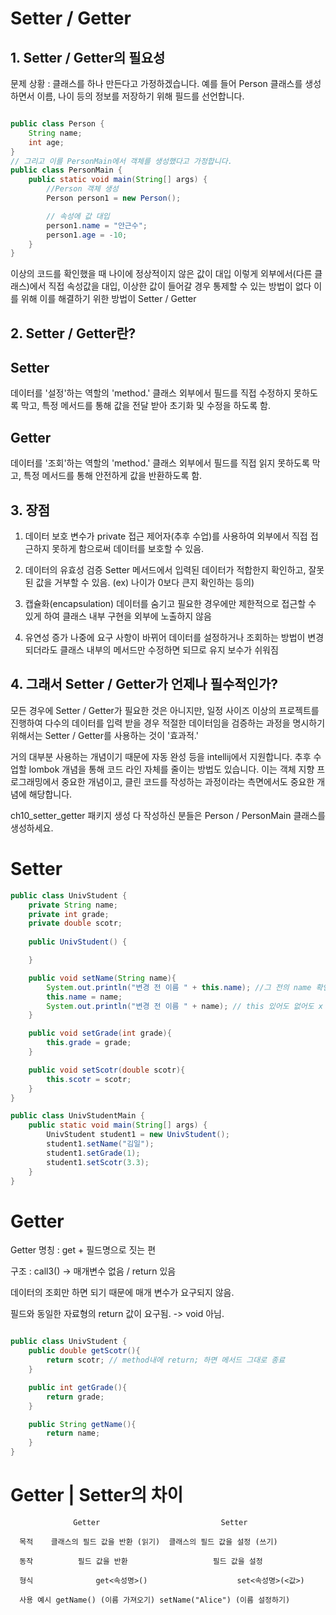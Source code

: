 # Setter / Getter

## 1. Setter / Getter의 필요성

문제 상황
: 클래스를 하나 만든다고 가정하겠습니다. 예를 들어 Person 클래스를 생성하면서 이름, 나이 등의 정보를 저장하기 위해 필드를 선언합니다. 

```java

public class Person {
    String name;
    int age;
}
// 그리고 이를 PersonMain에서 객체를 생성했다고 가정합니다.
public class PersonMain {
    public static void main(String[] args) {
        //Person 객체 생성
        Person person1 = new Person();

        // 속성에 값 대입
        person1.name = "안근수";
        person1.age = -10;
    }
}

```

이상의 코드를 확인했을 때 나이에 정상적이지 않은 값이 대입
이렇게 외부에서(다른 클래스)에서 직접 속성값을 대입, 이상한 값이 들어갈 경우 통제할 수 있는 방법이 없다 이를 위해 이를 해결하기 위한 방법이 Setter / Getter 

## 2. Setter / Getter란?

## Setter
데이터를 '설정'하는 역할의 'method.' 클래스 외부에서 필드를 직접 수정하지 못하도록 막고, 특정 메서드를 통해 값을 전달 받아 초기화 및 수정을 하도록 함.

## Getter
데이터를 '조회'하는 역할의 'method.' 클래스 외부에서 필드를 직접 읽지 못하도록 막고, 특정 메서드를 통해 안전하게 값을 반환하도록 함.

## 3. 장점

1. 데이터 보호
   변수가 private 접근 제어자(추후 수업)를 사용하여 외부에서 직접 접근하지 못하게 함으로써 데이터를 보호할 수 있음.

2. 데이터의 유효성 검증
   Setter 메서드에서 입력된 데이터가 적합한지 확인하고, 잘못된 값을 거부할 수 있음. (ex) 나이가 0보다 큰지 확인하는 등의)
   
3. 캡슐화(encapsulation)
   데이터를 숨기고 필요한 경우에만 제한적으로 접근할 수 있게 하여 클래스 내부 구현을 외부에 노출하지 않음
   
4. 유연성 증가
   나중에 요구 사항이 바뀌어 데이터를 설정하거나 조회하는 방법이 변경되더라도 클래스 내부의 메서드만 수정하면 되므로 유지 보수가 쉬워짐

## 4. 그래서 Setter / Getter가 언제나 필수적인가?

모든 경우에 Setter / Getter가 필요한 것은 아니지만, 일정 사이즈 이상의 프로젝트를 진행하여 다수의 데이터를 입력 받을 경우 적절한 데이터임을 검증하는 과정을 명시하기 위해서는 Setter / Getter를 사용하는 것이 '효과적.'

거의 대부분 사용하는 개념이기 때문에 자동 완성 등을 intellij에서 지원합니다. 추후 수업할 lombok 개념을 통해 코드 라인 자체를 줄이는 방법도 있습니다. 이는 객체 지향 프로그래밍에서 중요한 개념이고, 클린 코드를 작성하는 과정이라는 측면에서도 중요한 개념에 해당합니다.

ch10_setter_getter 패키지 생성 다 작성하신 분들은 Person / PersonMain 클래스를 생성하세요.

# Setter 

```java
public class UnivStudent {
    private String name;
    private int grade;
    private double scotr;
    
    public UnivStudent() {

    }

    public void setName(String name){
        System.out.println("변경 전 이름 " + this.name); //그 전의 name 확인을 위해 this 필요
        this.name = name;
        System.out.println("변경 전 이름 " + name); // this 있어도 없어도 x
    }

    public void setGrade(int grade){
        this.grade = grade;
    }

    public void setScotr(double scotr){
        this.scotr = scotr;
    }
}

```

```java
public class UnivStudentMain {
    public static void main(String[] args) {
        UnivStudent student1 = new UnivStudent();
        student1.setName("김일");
        student1.setGrade(1);
        student1.setScotr(3.3);
    }
}


```

# Getter

Getter 명칭 : get + 필드명으로 짓는 편

구조 : call3() -> 매개변수 없음 / return 있음

데이터의 조회만 하면 되기 때문에 매개 변수가 요구되지 않음.

필드와 동일한 자료형의 return 값이 요구됨. -> void 아님.

```java

public class UnivStudent {
    public double getScotr(){
        return scotr; // method내에 return; 하면 메서드 그대로 종료
    }

    public int getGrade(){
        return grade; 
    }

    public String getName(){
        return name;
    }
}

```
# Getter | Setter의 차이
                  Getter	                       Setter

      목적	클래스의 필드 값을 반환 (읽기)	클래스의 필드 값을 설정 (쓰기)

      동작	      필드 값을 반환	                 필드 값을 설정

      형식	          get<속성명>()	                set<속성명>(<값>)
      
      사용 예시	getName() (이름 가져오기)	setName("Alice") (이름 설정하기)